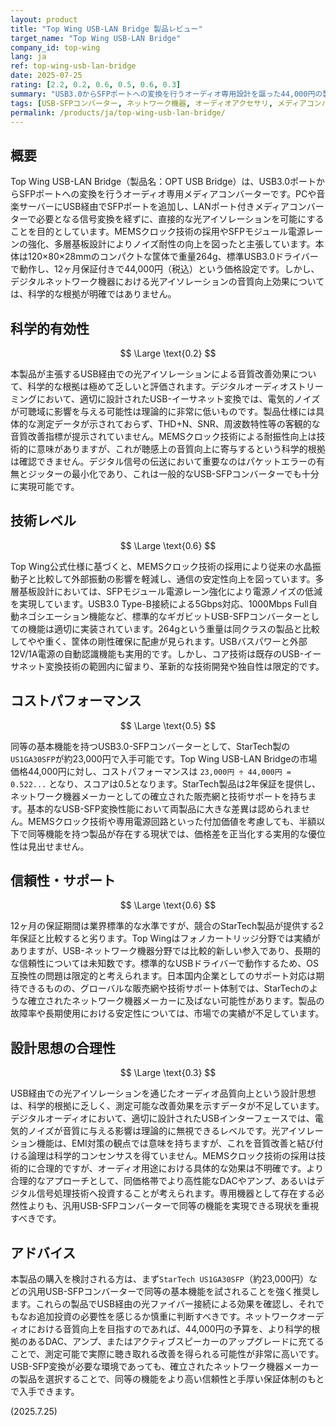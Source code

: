 ```yaml
---
layout: product
title: "Top Wing USB-LAN Bridge 製品レビュー"
target_name: "Top Wing USB-LAN Bridge"
company_id: top-wing
lang: ja
ref: top-wing-usb-lan-bridge
date: 2025-07-25
rating: [2.2, 0.2, 0.6, 0.5, 0.6, 0.3]
summary: "USB3.0からSFPポートへの変換を行うオーディオ専用設計を謳った44,000円の製品。基本機能はStarTech製品と同等でありながら、科学的根拠に乏しい音質改善効果を主張します。"
tags: [USB-SFPコンバーター, ネットワーク機器, オーディオアクセサリ, メディアコンバーター]
permalink: /products/ja/top-wing-usb-lan-bridge/
---
```


## 概要

Top Wing USB-LAN Bridge（製品名：OPT USB Bridge）は、USB3.0ポートからSFPポートへの変換を行うオーディオ専用メディアコンバーターです。PCや音楽サーバーにUSB経由でSFPポートを追加し、LANポート付きメディアコンバーターで必要となる信号変換を経ずに、直接的な光アイソレーションを可能にすることを目的としています。MEMSクロック技術の採用やSFPモジュール電源レーンの強化、多層基板設計によりノイズ耐性の向上を図ったと主張しています。本体は120×80×28mmのコンパクトな筐体で重量264g、標準USB3.0ドライバーで動作し、12ヶ月保証付きで44,000円（税込）という価格設定です。しかし、デジタルネットワーク機器における光アイソレーションの音質向上効果については、科学的な根拠が明確ではありません。

## 科学的有効性

$$ \Large \text{0.2} $$

本製品が主張するUSB経由での光アイソレーションによる音質改善効果について、科学的な根拠は極めて乏しいと評価されます。デジタルオーディオストリーミングにおいて、適切に設計されたUSB-イーサネット変換では、電気的ノイズが可聴域に影響を与える可能性は理論的に非常に低いものです。製品仕様には具体的な測定データが示されておらず、THD+N、SNR、周波数特性等の客観的な音質改善指標が提示されていません。MEMSクロック技術による耐振性向上は技術的に意味がありますが、これが聴感上の音質向上に寄与するという科学的根拠は確認できません。デジタル信号の伝送において重要なのはパケットエラーの有無とジッターの最小化であり、これは一般的なUSB-SFPコンバーターでも十分に実現可能です。

## 技術レベル

$$ \Large \text{0.6} $$

Top Wing公式仕様に基づくと、MEMSクロック技術の採用により従来の水晶振動子と比較して外部振動の影響を軽減し、通信の安定性向上を図っています。多層基板設計においては、SFPモジュール電源レーン強化により電源ノイズの低減を実現しています。USB3.0 Type-B接続による5Gbps対応、1000Mbps Full自動ネゴシエーション機能など、標準的なギガビットUSB-SFPコンバーターとしての機能は適切に実装されています。264gという重量は同クラスの製品と比較してやや重く、筐体の剛性確保に配慮が見られます。USBバスパワーと外部12V/1A電源の自動認識機能も実用的です。しかし、コア技術は既存のUSB-イーサネット変換技術の範囲内に留まり、革新的な技術開発や独自性は限定的です。

## コストパフォーマンス

$$ \Large \text{0.5} $$

同等の基本機能を持つUSB3.0-SFPコンバーターとして、StarTech製の`US1GA30SFP`が約23,000円で入手可能です。Top Wing USB-LAN Bridgeの市場価格44,000円に対し、コストパフォーマンスは `23,000円 ÷ 44,000円 = 0.522...` となり、スコアは0.5となります。StarTech製品は2年保証を提供し、ネットワーク機器メーカーとしての確立された販売網と技術サポートを持ちます。基本的なUSB-SFP変換性能において両製品に大きな差異は認められません。MEMSクロック技術や専用電源回路といった付加価値を考慮しても、半額以下で同等機能を持つ製品が存在する現状では、価格差を正当化する実用的な優位性は見出せません。

## 信頼性・サポート

$$ \Large \text{0.6} $$

12ヶ月の保証期間は業界標準的な水準ですが、競合のStarTech製品が提供する2年保証と比較すると劣ります。Top Wingはフォノカートリッジ分野では実績がありますが、USB-ネットワーク機器分野では比較的新しい参入であり、長期的な信頼性については未知数です。標準的なUSBドライバーで動作するため、OS互換性の問題は限定的と考えられます。日本国内企業としてのサポート対応は期待できるものの、グローバルな販売網や技術サポート体制では、StarTechのような確立されたネットワーク機器メーカーに及ばない可能性があります。製品の故障率や長期使用における安定性については、市場での実績が不足しています。

## 設計思想の合理性

$$ \Large \text{0.3} $$

USB経由での光アイソレーションを通じたオーディオ品質向上という設計思想は、科学的根拠に乏しく、測定可能な改善効果を示すデータが不足しています。デジタルオーディオにおいて、適切に設計されたUSBインターフェースでは、電気的ノイズが音質に与える影響は理論的に無視できるレベルです。光アイソレーション機能は、EMI対策の観点では意味を持ちますが、これを音質改善と結び付ける論理は科学的コンセンサスを得ていません。MEMSクロック技術の採用は技術的に合理的ですが、オーディオ用途における具体的な効果は不明確です。より合理的なアプローチとして、同価格帯でより高性能なDACやアンプ、あるいはデジタル信号処理技術へ投資することが考えられます。専用機器として存在する必然性よりも、汎用USB-SFPコンバーターで同等の機能を実現できる現状を重視すべきです。

## アドバイス

本製品の購入を検討される方は、まず`StarTech US1GA30SFP`（約23,000円）などの汎用USB-SFPコンバーターで同等の基本機能を試されることを強く推奨します。これらの製品でUSB経由の光ファイバー接続による効果を確認し、それでもなお追加投資の必要性を感じるか慎重に判断すべきです。ネットワークオーディオにおける音質向上を目指すのであれば、44,000円の予算を、より科学的根拠のあるDAC、アンプ、またはアクティブスピーカーのアップグレードに充てることで、測定可能で実際に聴き取れる改善を得られる可能性が非常に高いです。USB-SFP変換が必要な環境であっても、確立されたネットワーク機器メーカーの製品を選択することで、同等の機能をより高い信頼性と手厚い保証体制のもとで入手できます。

(2025.7.25)

